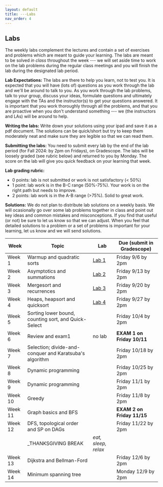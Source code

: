 ```yaml
---
layout: default 
title: ---Labs 
nav_order: 4
---
```


## Labs 

The weekly labs complement the lectures and contain a set of exercises and problems which are meant to guide your learning. The labs are meant to be solved _in class_ throughout the week ---  we will set aside time to work on the lab problems during the regular class meetings and you will finish the lab during the designated lab period.  

**Lab Expectations:** The labs are there to help you learn, not to test you.  It is expected that you will have (lots of) questions as you work through the lab and we'll be around to talk to you.  As you work through the lab problems, talk  to your group,  discuss your ideas, formulate questions and ultimately engage with the TAs and the instructor(s) to get your questions answered. It is important that you work thoroughly through all the problems, and that you are proactive when you don't understand something ---  we (the instructors and LAs) will be around to help. 

**Writing the labs:** Write down your solutions using your ipad and save it as a pdf document. The solutions can be quick/short but try to keep them moderately neat and make sure they are legible so that we can read them.  

**Submitting the labs:**   You need to submit every lab by the end of the lab period (for Fall 2024: by 2pm on Fridays), on Gradescope. The labs will be loosely graded (see rubric below) and returned to you by Monday. The score on the lab will give you quick feedback on your learning that week. 

**Lab grading rubric:**
* 0 points: lab is not submitted or work is not satisfactory (< 50%)
* 1 point:  lab work is in the B-C range (50%-75%). Your work is on the right path but needs to improve. 
* 2 points: lab work is in the A-B range (>75%). Solid to great work. 

**Solutions:** We do not plan to distribute lab solutions on a weekly basis. We will ocasionally go over some lab problems together in class and point out key ideas and common mistakes and misconceptions. If you find that useful (or not) be sure to let us know so that we can adjust. When you feel that detailed solutions to a problem or a set of problems is important for your learning, let us know and we will send solutions. 




|Week | Topic | Lab |  Due (submit in Gradescope)| 
|-----|--------------|-------------|-------------| 
| Week 1| Warmup and quadratic sorts| [Lab 1](docs/lab-week1.pdf) | Friday 9/6 by 2pm  | 
| Week 2 | Asymptotics and summations | [Lab 2](docs/lab-week2.pdf)  | Friday 9/13 by 2pm  | 
| Week 3 | Mergesort and recurrences| [Lab 3](docs/lab-week3.pdf)  | Friday 9/20 by 2pm  | 
| Week 4 | Heaps, heapsort and quicksort| [Lab 4](docs/lab-week4.pdf) | Friday 9/27 by 2pm  | 
| Week 5 | Sorting lower bound, counting sort, and Quick-Select |  | Friday 10/4 by 2pm  | 
| Week 6 | Review and exam1  | no lab  |  __EXAM 1 on Friday 10/11__ | 
| Week 7 | Selection; divide-and-conquer and Karatsuba's algorithm|  | Friday 10/18 by 2pm  | 
| Week 8 | Dynamic programming|  | Friday 10/25 by 2pm  | 
| Week 9 | Dynamic programming|  | Friday 11/1 by 2pm  | 
| Week 10 | Greedy |  | Friday 11/8 by 2pm  | 
| Week 11 | Graph basics and BFS|   |  __EXAM 2 on Friday 11/15__| 
| Week 12 | DFS, topological order and SP on DAGs| | Friday 11/22 by 2pm  | 
|  | _THANKSGIVING BREAK | _eat, sleep, relax_|  | 
| Week 13 | Dijkstra and Bellman-Ford |  | Friday 12/6 by 2pm  | 
| Week 14  | Minimum spanning tree |   | Monday 12/9 by 2pm  | 


   
